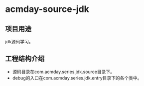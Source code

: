 # acmday-source-jdk

## 项目用途
jdk源码学习。

## 工程结构介绍
- 源码目录在com.acmday.series.jdk.source目录下。
- debug的入口在com.acmday.series.jdk.entry目录下的各个类中。
